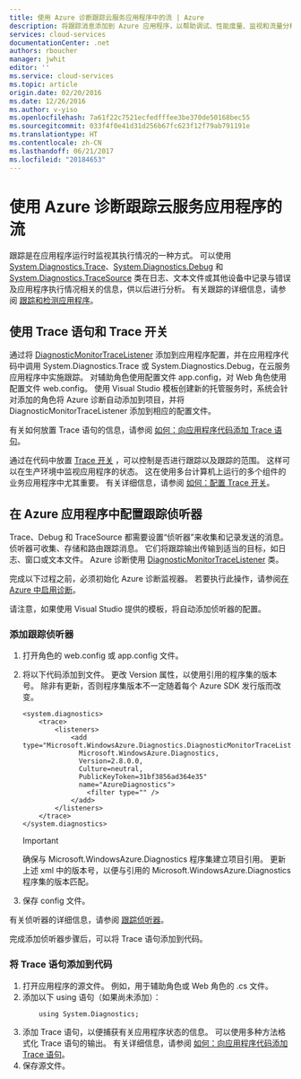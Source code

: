 ```yaml
---
title: 使用 Azure 诊断跟踪云服务应用程序中的流 | Azure
description: 将跟踪消息添加到 Azure 应用程序，以帮助调试、性能度量、监视和流量分析等。
services: cloud-services
documentationCenter: .net
authors: rboucher
manager: jwhit
editor: ''
ms.service: cloud-services
ms.topic: article
origin.date: 02/20/2016
ms.date: 12/26/2016
ms.author: v-yiso
ms.openlocfilehash: 7a61f22c7521ecfedfffee3be370de50168bec55
ms.sourcegitcommit: 033f4f0e41d31d256b67fc623f12f79ab791191e
ms.translationtype: HT
ms.contentlocale: zh-CN
ms.lasthandoff: 06/21/2017
ms.locfileid: "20184653"
---
```

# <a name="trace-the-flow-of-a-cloud-services-application-with-azure-diagnostics"></a>使用 Azure 诊断跟踪云服务应用程序的流

跟踪是在应用程序运行时监视其执行情况的一种方式。 可以使用 [System.Diagnostics.Trace](https://msdn.microsoft.com/zh-cn/library/system.diagnostics.trace.aspx)、[System.Diagnostics.Debug](https://msdn.microsoft.com/zh-cn/library/system.diagnostics.debug.aspx) 和 [System.Diagnostics.TraceSource](https://msdn.microsoft.com/zh-cn/library/system.diagnostics.tracesource.aspx) 类在日志、文本文件或其他设备中记录与错误及应用程序执行情况相关的信息，供以后进行分析。 有关跟踪的详细信息，请参阅 [跟踪和检测应用程序](https://msdn.microsoft.com/zh-cn/library/zs6s4h68.aspx)。

## <a name="use-trace-statements-and-trace-switches"></a>使用 Trace 语句和 Trace 开关

通过将 [DiagnosticMonitorTraceListener](https://msdn.microsoft.com/zh-cn/library/azure/microsoft.windowsazure.diagnostics.diagnosticmonitortracelistener.aspx) 添加到应用程序配置，并在应用程序代码中调用 System.Diagnostics.Trace 或 System.Diagnostics.Debug，在云服务应用程序中实施跟踪。 对辅助角色使用配置文件 app.config，对 Web 角色使用配置文件 web.config。 使用 Visual Studio 模板创建新的托管服务时，系统会针对添加的角色将 Azure 诊断自动添加到项目，并将 DiagnosticMonitorTraceListener 添加到相应的配置文件。

有关如何放置 Trace 语句的信息，请参阅 [如何：向应用程序代码添加 Trace 语句](https://msdn.microsoft.com/zh-cn/library/zd83saa2.aspx)。

通过在代码中放置 [Trace 开关](https://msdn.microsoft.com/zh-cn/library/3at424ac.aspx) ，可以控制是否进行跟踪以及跟踪的范围。 这样可以在生产环境中监视应用程序的状态。 这在使用多台计算机上运行的多个组件的业务应用程序中尤其重要。 有关详细信息，请参阅 [如何：配置 Trace 开关](https://msdn.microsoft.com/zh-cn/library/t06xyy08.aspx)。

## <a name="configure-the-trace-listener-in-an-azure-application"></a>在 Azure 应用程序中配置跟踪侦听器

Trace、Debug 和 TraceSource 都需要设置“侦听器”来收集和记录发送的消息。 侦听器可收集、存储和路由跟踪消息。 它们将跟踪输出传输到适当的目标，如日志、窗口或文本文件。 Azure 诊断使用 [DiagnosticMonitorTraceListener](https://msdn.microsoft.com/zh-cn/library/azure/microsoft.windowsazure.diagnostics.diagnosticmonitortracelistener.aspx) 类。

完成以下过程之前，必须初始化 Azure 诊断监视器。 若要执行此操作，请参阅[在 Azure 中启用诊断](./cloud-services-dotnet-diagnostics.md)。

请注意，如果使用 Visual Studio 提供的模板，将自动添加侦听器的配置。

### <a name="add-a-trace-listener"></a>添加跟踪侦听器

1. 打开角色的 web.config 或 app.config 文件。
2. 将以下代码添加到文件。 更改 Version 属性，以使用引用的程序集的版本号。 除非有更新，否则程序集版本不一定随着每个 Azure SDK 发行版而改变。

    ```
    <system.diagnostics>
        <trace>
            <listeners>
                <add type="Microsoft.WindowsAzure.Diagnostics.DiagnosticMonitorTraceListener,
                  Microsoft.WindowsAzure.Diagnostics,
                  Version=2.8.0.0,
                  Culture=neutral,
                  PublicKeyToken=31bf3856ad364e35"
                  name="AzureDiagnostics">
                    <filter type="" />
                </add>
            </listeners>
        </trace>
    </system.diagnostics>
    ```
    >[!IMPORTANT]
    > 确保与 Microsoft.WindowsAzure.Diagnostics 程序集建立项目引用。 更新上述 xml 中的版本号，以便与引用的 Microsoft.WindowsAzure.Diagnostics 程序集的版本匹配。

3. 保存 config 文件。

有关侦听器的详细信息，请参阅 [跟踪侦听器](https://msdn.microsoft.com/zh-cn/library/4y5y10s7.aspx)。

完成添加侦听器步骤后，可以将 Trace 语句添加到代码。

### <a name="to-add-trace-statement-to-your-code"></a>将 Trace 语句添加到代码

1. 打开应用程序的源文件。 例如，用于辅助角色或 Web 角色的 <RoleName>.cs 文件。
2. 添加以下 using 语句（如果尚未添加）：
    ```
        using System.Diagnostics;
    ```
3. 添加 Trace 语句，以便捕获有关应用程序状态的信息。 可以使用多种方法格式化 Trace 语句的输出。 有关详细信息，请参阅 [如何：向应用程序代码添加 Trace 语句](https://msdn.microsoft.com/zh-cn/library/zd83saa2.aspx)。
4. 保存源文件。